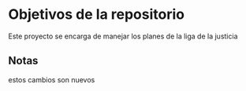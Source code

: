 # Objetivos de la repositorio

Este proyecto se encarga de manejar los planes de la liga de la justicia


## Notas
 estos cambios son nuevos
 
